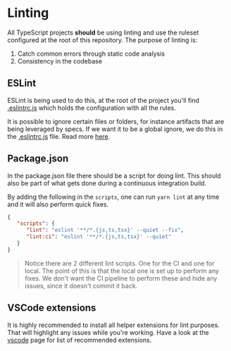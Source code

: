 # Linting

All TypeScript projects **should** be using linting and use the ruleset configured at the root of this
repository. The purpose of linting is:

1. Catch common errors through static code analysis
2. Consistency in the codebase

## ESLint

ESLint is being used to do this, at the root of the project you'll find [.eslintrc.js](../.eslintrc.js)
which holds the configuration with all the rules.

It is possible to ignore certain files or folders, for instance artifacts that are being leveraged by specs.
If we want it to be a global ignore, we do this in the [.eslintrc.js](../eslintrc.js) file.
Read more [here](https://eslint.org/docs/user-guide/configuring#ignoring-files-and-directories).

## Package.json

In the package.json file there should be a script for doing lint. This should also be part of what gets
done during a continuous integration build.

By adding the following in the `scripts`, one can run `yarn lint` at any time and it will also perform
quick fixes.

```json
{
   "scripts": {
      "lint": "eslint '**/*.{js,ts,tsx}' --quiet --fix",
      "lint:ci": "eslint '**/*.{js,ts,tsx}' --quiet"
   }
}
```

> Notice there are 2 different lint scripts. One for the CI and one for local. The point of this is that the local one
> is set up to perform any fixes. We don't want the CI pipeline to perform these and hide any issues, since it doesn't
> commit it back.

## VSCode extensions

It is highly recommended to install all helper extensions for lint purposes. That will highlight any issues while you're
working. Have a look at the [vscode](./vscode.md) page for list of recommended extensions.
